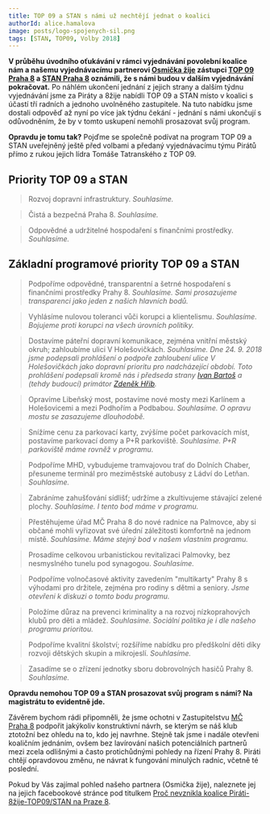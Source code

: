 ```yaml
---
title: TOP 09 a STAN s námi už nechtějí jednat o koalici
authorId: alice.hamalova
image: posts/logo-spojenych-sil.png
tags: [STAN, TOP09, Volby 2018]
---
```


**V průběhu úvodního oťukávání v rámci vyjednávání povolební koalice nám a našemu vyjednávacímu partnerovi [Osmička žije](https://www.facebook.com/8zije/) zástupci [TOP 09 Praha 8](https://www.facebook.com/top09.praha8/) a [STAN Praha 8](https://www.facebook.com/stanPraha8/) oznámili, že s námi budou v dalším vyjednávání pokračovat.** Po náhlém ukončení jednání z jejich strany a dalším týdnu vyjednávání jsme za Piráty a 8žije nabídli TOP 09 a STAN místo v koalici s účastí tří radních a jednoho uvolněného zastupitele. Na tuto nabídku jsme dostali odpověď až nyní po více jak týdnu čekání - jednání s námi ukončují s odůvodněním, že by v tomto uskupení nemohli prosazovat svůj program.

**Opravdu je tomu tak?** Pojďme se společně podívat na program TOP 09 a STAN uveřejněný ještě před volbami a předaný vyjednávacímu týmu Pirátů přímo z rukou jejich lídra Tomáše Tatranského z TOP 09.

## Priority TOP 09 a STAN

>Rozvoj dopravní infrastruktury. *Souhlasíme.*

>Čistá a bezpečná Praha 8. *Souhlasíme.*

>Odpovědné a udržitelné hospodaření s finančními prostředky. *Souhlasíme.*

## Základní programové priority TOP 09 a STAN

>Podpoříme odpovědné, transparentní a šetrné hospodaření s finančními prostředky Prahy 8.
*Souhlasíme. Sami prosazujeme transparenci jako jeden z našich hlavních bodů.*

>Vyhlásíme nulovou toleranci vůči korupci a klientelismu.
*Souhlasíme. Bojujeme proti korupci na všech úrovních politiky.*

>Dostavíme páteřní dopravní komunikace, zejména vnitřní městský okruh; zahloubíme ulici V Holešovičkách.
*Souhlasíme. Dne 24. 9. 2018 jsme podepsali prohlášení o podpoře zahloubení ulice V Holešovičkách jako dopravní prioritu pro nadcházející období. Toto prohlášení podepsali kromě nás i předseda strany [Ivan Bartoš](https://www.facebook.com/Ivan-Bartoš-400479656748554/) a (tehdy budoucí) primátor [Zdeněk Hřib](https://www.facebook.com/zdenek.hrib).*

>Opravíme Libeňský most, postavíme nové mosty mezi Karlínem a Holešovicemi a mezi Podhořím a Podbabou.
*Souhlasíme. O opravu mostu se zasazujeme dlouhodobě.*

>Snížíme cenu za parkovací karty, zvýšíme počet parkovacích míst, postavíme parkovací domy a P+R parkoviště.
*Souhlasíme. P+R parkoviště máme rovněž v programu.*

>Podpoříme MHD, vybudujeme tramvajovou trať do Dolních Chaber, přesuneme terminál pro meziměstské autobusy z Ládví do Letňan.
*Souhlasíme.*

>Zabráníme zahušťování sídlišť; udržíme a zkultivujeme stávající zelené plochy.
*Souhlasíme. I tento bod máme v programu.*

>Přestěhujeme úřad MČ Praha 8 do nové radnice na Palmovce, aby si občané mohli vyřizovat své úřední záležitosti komfortně na jednom místě.
*Souhlasíme. Máme stejný bod v našem vlastním programu.*

>Prosadíme celkovou urbanistickou revitalizaci Palmovky, bez nesmyslného tunelu pod synagogou.
*Souhlasíme.*

>Podpoříme volnočasové aktivity zavedením "multikarty" Prahy 8 s výhodami pro držitele, zejména pro rodiny s dětmi a seniory.
*Jsme otevřeni k diskuzi o tomto bodu programu.*

>Položíme důraz na prevenci kriminality a na rozvoj nízkoprahových klubů pro děti a mládež.
*Souhlasíme. Sociální politika je i dle našeho programu prioritou.*

>Podpoříme kvalitní školství; rozšíříme nabídku pro předškolní děti díky rozvoji dětských skupin a mikrojeslí.
*Souhlasíme.*

>Zasadíme se o zřízení jednotky sboru dobrovolných hasičů Prahy 8.
*Souhlasíme.*

**Opravdu nemohou TOP 09 a STAN prosazovat svůj program s námi? Na magistrátu to evidentně jde.**

Závěrem bychom rádi připomněli, že jsme ochotni v Zastupitelstvu [MČ Praha 8](https://www.facebook.com/mcpraha8/) podpořit jakýkoliv konstruktivní návrh, se kterým se náš klub ztotožní bez ohledu na to, kdo jej navrhne. Stejně tak jsme i nadále otevřeni koaličním jednáním, ovšem bez lavírování našich potenciálních partnerů mezi zcela odlišnými a často protichůdnými pohledy na řízení Prahy 8. Piráti chtějí opravdovou změnu, ne návrat k fungování minulých radnic, včetně té poslední.

Pokud by Vás zajímal pohled našeho partnera (Osmička žije), naleznete jej na jejich facebookové stránce pod titulkem [Proč nevznikla koalice Piráti-8žije-TOP09/STAN na Praze 8](https://www.facebook.com/8zije/posts/2125894890995733).
